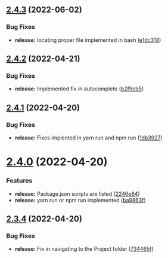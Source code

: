 ## [2.4.3](https://github.com/ashindiano/dyno/compare/v2.4.2...v2.4.3) (2022-06-02)


### Bug Fixes

* **release:** locating proper file implemented in bash ([e1dc318](https://github.com/ashindiano/dyno/commit/e1dc318c82aff6c658996c0f9b40d9d19da8619d))



## [2.4.2](https://github.com/ashindiano/dyno/compare/v2.4.1...v2.4.2) (2022-04-21)


### Bug Fixes

* **release:** Implemented fix in autocomplete ([b2f9cb5](https://github.com/ashindiano/dyno/commit/b2f9cb5005bbc4f8416017d7f30444fb779285e9))



## [2.4.1](https://github.com/ashindiano/dyno/compare/v2.4.0...v2.4.1) (2022-04-20)


### Bug Fixes

* **release:** Fixes implented in yarn run and npm run ([1db3927](https://github.com/ashindiano/dyno/commit/1db3927a9b94ced50da912feb060dab10dd09c68))



# [2.4.0](https://github.com/ashindiano/dyno/compare/v2.3.4...v2.4.0) (2022-04-20)


### Features

* **release:** Package.json scripts are listed ([2246e84](https://github.com/ashindiano/dyno/commit/2246e8400257c846c69c09def262bf3cbed78e91))
* **release:** yarn run or npm run implemented ([ba9863f](https://github.com/ashindiano/dyno/commit/ba9863f2aa93d8bd55da8b00cb1045464cb91eb1))



## [2.3.4](https://github.com/ashindiano/dyno/compare/v2.3.3...v2.3.4) (2022-04-20)


### Bug Fixes

* **release:** Fix in navigating to the Project folder ([734465f](https://github.com/ashindiano/dyno/commit/734465ff214b6771bfa7d357498ff4b2cd404d09))



